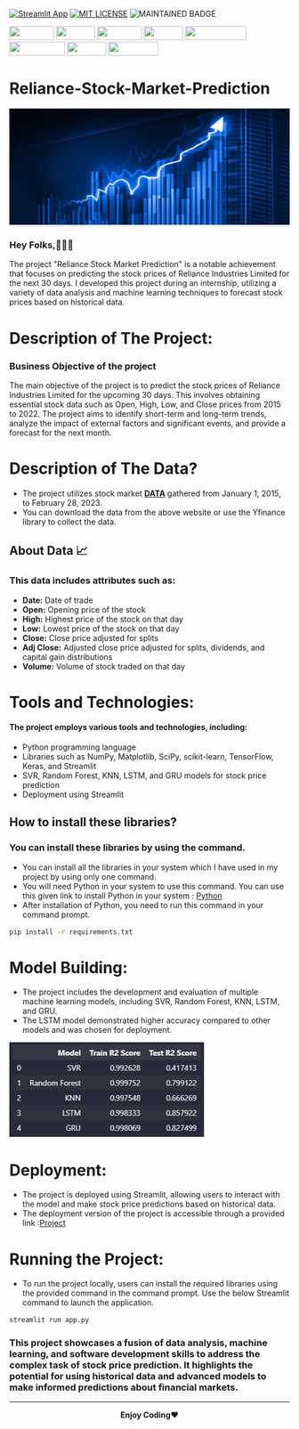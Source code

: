 [![Streamlit App](https://static.streamlit.io/badges/streamlit_badge_black_white.svg)](https://rajveersinghcse-reliance-stock-market-prediction.streamlit.app/)
[![MIT LICENSE](https://badgen.net//badge/license/MIT/green)](https://github.com/rajveersinghcse/Reliance_Stock_Market_Prediction/blob/main/LICENSE)   ![MAINTAINED BADGE](https://img.shields.io/badge/Maintained%3F-yes-green.svg)

<img height="25" width="80" src="https://img.shields.io/badge/python-3670A0?style=for-the-badge&logo=python&logoColor=ffdd54"> <img height="25" width="70" src="https://img.shields.io/badge/numpy-%23013243.svg?style=for-the-badge&logo=numpy&logoColor=white"> <img height="25" width="80" src="https://img.shields.io/badge/Matplotlib-%23ffffff.svg?style=for-the-badge&logo=Matplotlib&logoColor=black"> <img height="25" width="70" src="https://img.shields.io/badge/SciPy-%230C55A5.svg?style=for-the-badge&logo=scipy&logoColor=%white"> <img height="25" width="110" src="https://img.shields.io/badge/scikit--learn-%23F7931E.svg?style=for-the-badge&logo=scikit-learn&logoColor=white"> <img height="25" width="100" src="https://img.shields.io/badge/TensorFlow-%23FF6F00.svg?style=for-the-badge&logo=TensorFlow&logoColor=white"> <img height="25" width="70" src="https://img.shields.io/badge/Keras-%23D00000.svg?style=for-the-badge&logo=Keras&logoColor=white"> <img height="25" width="90" src="https://img.shields.io/badge/Streamlit-FF4B4B?style=for-the-badge&logo=Streamlit&logoColor=white"> 

# Reliance-Stock-Market-Prediction 

![Banner](https://github.com/rajveersinghcse/rajveersinghcse/blob/master/img/StockMarker.jpg)

<h3>Hey Folks,👨🏻‍💻</h3>
<p>The project "Reliance Stock Market Prediction" is a notable achievement that focuses on predicting the stock prices of Reliance Industries Limited for the next 30 days. I developed this project during an internship, utilizing a variety of data analysis and machine learning techniques to forecast stock prices based on historical data.</p>

# Description of The Project:

<h3><b>Business Objective of the project</b></h3>
The main objective of the project is to predict the stock prices of Reliance Industries Limited for the upcoming 30 days. This involves obtaining essential stock data such as Open, High, Low, and Close prices from 2015 to 2022. The project aims to identify short-term and long-term trends, analyze the impact of external factors and significant events, and provide a forecast for the next month.

# Description of The Data?

- The project utilizes stock market <b>[DATA](https://finance.yahoo.com/quote/RELIANCE.NS/history?period1=1420070400&period2=1672444800&interval=1d&filter=history&frequency=1d&includeAdjustedClose=true)</b> gathered from January 1, 2015, to February 28, 2023.
- You can download the data from the above website or use the Yfinance library to collect the data.

## About Data 📈 

### This data includes attributes such as:
- <b>Date:</b> Date of trade
- <b>Open:</b> Opening price of the stock
- <b>High:</b> Highest price of the stock on that day
- <b>Low:</b> Lowest price of the stock on that day
- <b>Close:</b> Close price adjusted for splits
- <b>Adj Close:</b> Adjusted close price adjusted for splits, dividends, and capital gain distributions
- <b>Volume:</b> Volume of stock traded on that day


# Tools and Technologies: 

#### The project employs various tools and technologies, including:
- Python programming language
- Libraries such as NumPy, Matplotlib, SciPy, scikit-learn, TensorFlow, Keras, and Streamlit
- SVR, Random Forest, KNN, LSTM, and GRU models for stock price prediction
- Deployment using Streamlit

## How to install these libraries?
### You can install these libraries by using the command.

- You can install all the libraries in your system which I have used in my project by using only one command. 
- You will need Python in your system to use this command. You can use this given link to install Python in your system : [Python](https://www.python.org/downloads/)
- After installation of Python, you need to run this command in your command prompt.

```bash
pip install -r requirements.txt 
```
# Model Building:

- The project includes the development and evaluation of multiple machine learning models, including SVR, Random Forest, KNN, LSTM, and GRU.
- The LSTM model demonstrated higher accuracy compared to other models and was chosen for deployment.
<img height="170" width="350" src="https://github.com/rajveersinghcse/rajveersinghcse/blob/master/img/ModelBuilding.png" alt="ModelBuilding">

# Deployment:

- The project is deployed using Streamlit, allowing users to interact with the model and make stock price predictions based on historical data.
- The deployment version of the project is accessible through a provided link :[Project](https://rajveersinghcse-reliance-stock-market-prediction.streamlit.app/)

# Running the Project:

- To run the project locally, users can install the required libraries using the provided command in the command prompt. Use the below Streamlit command to launch the application.
```bash
streamlit run app.py 
```
### This project showcases a fusion of data analysis, machine learning, and software development skills to address the complex task of stock price prediction. It highlights the potential for using historical data and advanced models to make informed predictions about financial markets.
---
<p align="center">
<b>Enjoy Coding</b>❤
</p>
